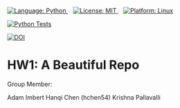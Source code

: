 <p>
  <!-- Language: Python -->
  <a href="https://docs.python.org/3.13/" target="_blank" title="Python 3.13 Documentation">
    <img src="https://img.shields.io/badge/Language-Python-3776AB?style=for-the-badge&logo=python&logoColor=white" alt="Language: Python" />
  </a>
  &nbsp;&nbsp;
  
  <!-- License: MIT -->
  <a href="./LICENSE.md" target="_blank" title="View License">
    <img src="https://img.shields.io/badge/License-MIT-green?style=for-the-badge" alt="License: MIT" />
  </a>
  &nbsp;&nbsp;

  <!-- Platform: Linux -->
  <a href="https://www.linux.org/" target="_blank" title="Linux Official Website">
    <img src="https://img.shields.io/badge/Platform-Linux-FCC624?style=for-the-badge&logo=linux&logoColor=black" alt="Platform: Linux" />
  </a>
</p>


[![Python Tests](https://github.com/csc-510-group-15/hw1-a-beautiful-repo/actions/workflows/python-tests.yml/badge.svg)](https://github.com/csc-510-group-15/hw1-a-beautiful-repo/actions/workflows/python-tests.yml)

[![DOI](https://zenodo.org/badge/916942055.svg)](https://doi.org/10.5281/zenodo.14707163)


# HW1: A Beautiful Repo

Group Member:

Adam Imbert
Hanqi Chen (hchen54) 
Krishna Pallavalli




